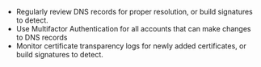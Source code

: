 - Regularly review DNS records for proper resolution, or build signatures to detect.
- Use Multifactor Authentication for all accounts that can make changes to DNS records
- Monitor certificate transparency logs for newly added certificates, or build signatures to detect.
